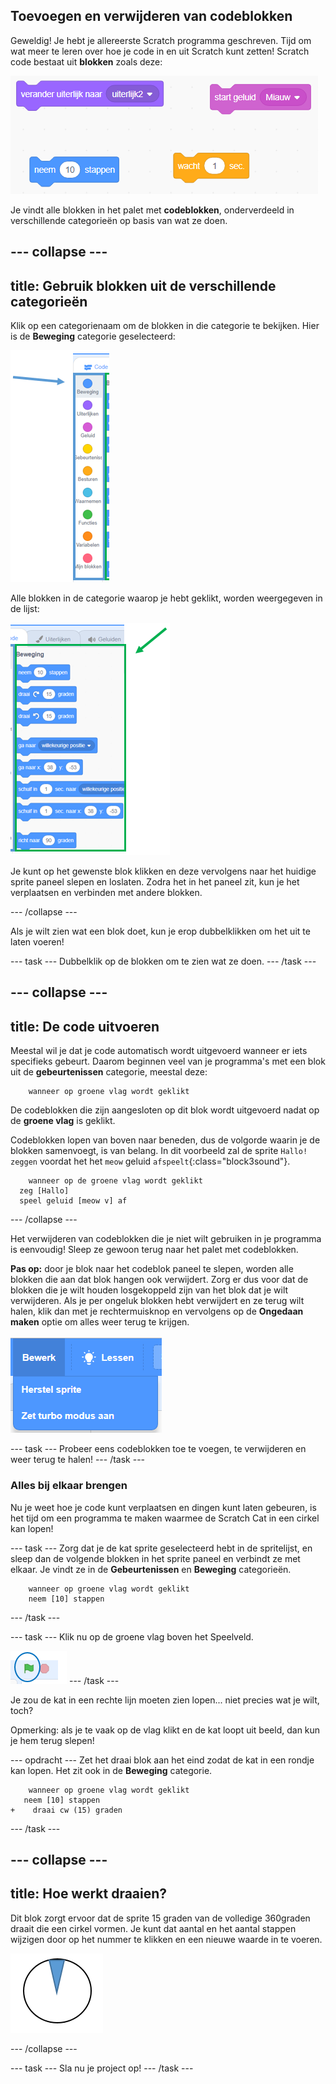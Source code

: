 ## Toevoegen en verwijderen van codeblokken

Geweldig! Je hebt je allereerste Scratch programma geschreven. Tijd om wat meer te leren over hoe je code in en uit Scratch kunt zetten! Scratch code bestaat uit **blokken** zoals deze:

![](images/code1.png)

Je vindt alle blokken in het palet met **codeblokken**, onderverdeeld in verschillende categorieën op basis van wat ze doen.

--- collapse ---
---
title: Gebruik blokken uit de verschillende categorieën
---

Klik op een categorienaam om de blokken in die categorie te bekijken. Hier is de **Beweging** categorie geselecteerd:

![](images/code2a.png)

Alle blokken in de categorie waarop je hebt geklikt, worden weergegeven in de lijst:

![](images/code2b.png)

Je kunt op het gewenste blok klikken en deze vervolgens naar het huidige sprite paneel slepen en loslaten. Zodra het in het paneel zit, kun je het verplaatsen en verbinden met andere blokken.

--- /collapse ---

Als je wilt zien wat een blok doet, kun je erop dubbelklikken om het uit te laten voeren!

--- task --- Dubbelklik op de blokken om te zien wat ze doen. --- /task ---

--- collapse ---
---
title: De code uitvoeren
---

Meestal wil je dat je code automatisch wordt uitgevoerd wanneer er iets specifieks gebeurt. Daarom beginnen veel van je programma's met een blok uit de **gebeurtenissen** categorie, meestal deze:

```blocks3
    wanneer op groene vlag wordt geklikt
```

De codeblokken die zijn aangesloten op dit blok wordt uitgevoerd nadat op de **groene vlag** is geklikt.

Codeblokken lopen van boven naar beneden, dus de volgorde waarin je de blokken samenvoegt, is van belang. In dit voorbeeld zal de sprite `Hallo!` `zeggen` voordat het het `meow` geluid `afspeelt`{:class="block3sound"}.

```blocks3
    wanneer op de groene vlag wordt geklikt
  zeg [Hallo]
  speel geluid [meow v] af
```

--- /collapse ---

Het verwijderen van codeblokken die je niet wilt gebruiken in je programma is eenvoudig! Sleep ze gewoon terug naar het palet met codeblokken.

**Pas op:** door je blok naar het codeblok paneel te slepen, worden alle blokken die aan dat blok hangen ook verwijdert. Zorg er dus voor dat de blokken die je wilt houden losgekoppeld zijn van het blok dat je wilt verwijderen. Als je per ongeluk blokken hebt verwijdert en ze terug wilt halen, klik dan met je rechtermuisknop en vervolgens op de **Ongedaan maken** optie om alles weer terug te krijgen.

![](images/code6.png)

--- task --- Probeer eens codeblokken toe te voegen, te verwijderen en weer terug te halen! --- /task ---

### Alles bij elkaar brengen

Nu je weet hoe je code kunt verplaatsen en dingen kunt laten gebeuren, is het tijd om een ​​programma te maken waarmee de Scratch Cat in een cirkel kan lopen!

--- task --- Zorg dat je de kat sprite geselecteerd hebt in de spritelijst, en sleep dan de volgende blokken in het sprite paneel en verbindt ze met elkaar. Je vindt ze in de **Gebeurtenissen** en **Beweging** categorieën.

```blocks3
    wanneer op groene vlag wordt geklikt
    neem [10] stappen
```

--- /task ---

--- task --- Klik nu op de groene vlag boven het Speelveld.

![](images/code7.png) --- /task ---

Je zou de kat in een rechte lijn moeten zien lopen... niet precies wat je wilt, toch?

Opmerking: als je te vaak op de vlag klikt en de kat loopt uit beeld, dan kun je hem terug slepen!

--- opdracht --- Zet het draai blok aan het eind zodat de kat in een rondje kan lopen. Het zit ook in de **Beweging** categorie.

```blocks3
    wanneer op groene vlag wordt geklikt
   neem [10] stappen
+    draai cw (15) graden
```

--- /task ---

--- collapse ---
---
title: Hoe werkt draaien?
---

Dit blok zorgt ervoor dat de sprite 15 graden van de volledige 360 ​​graden draait die een cirkel vormen. Je kunt dat aantal en het aantal stappen wijzigen door op het nummer te klikken en een nieuwe waarde in te voeren.

![](images/code9.png)

--- /collapse ---

--- task --- Sla nu je project op! --- /task ---